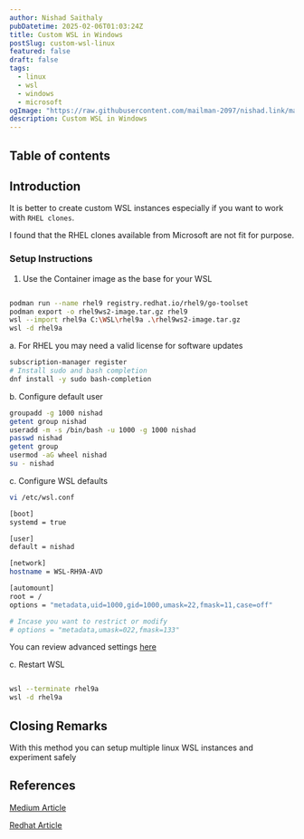 ```yaml
---
author: Nishad Saithaly
pubDatetime: 2025-02-06T01:03:24Z
title: Custom WSL in Windows
postSlug: custom-wsl-linux
featured: false
draft: false
tags:
  - linux
  - wsl
  - windows
  - microsoft
ogImage: "https://raw.githubusercontent.com/mailman-2097/nishad.link/master/public/assets/blog3.svg"
description: Custom WSL in Windows
---
```


## Table of contents

## Introduction

It is better to create custom WSL instances especially if you want to work with `RHEL clones`.

I found that the RHEL clones available from Microsoft are not fit for purpose.

### Setup Instructions

1. Use the Container image as the base for your WSL

```bash

podman run --name rhel9 registry.redhat.io/rhel9/go-toolset
podman export -o rhel9ws2-image.tar.gz rhel9
wsl --import rhel9a C:\WSL\rhel9a .\rhel9ws2-image.tar.gz
wsl -d rhel9a
```

a. For RHEL you may need a valid license for software updates

```bash
subscription-manager register
# Install sudo and bash completion
dnf install -y sudo bash-completion
```

b. Configure default user

```bash
groupadd -g 1000 nishad
getent group nishad
useradd -m -s /bin/bash -u 1000 -g 1000 nishad
passwd nishad
getent group
usermod -aG wheel nishad
su - nishad
```

c. Configure WSL defaults

```bash
vi /etc/wsl.conf

[boot]
systemd = true

[user]
default = nishad

[network]
hostname = WSL-RH9A-AVD

[automount]
root = /
options = "metadata,uid=1000,gid=1000,umask=22,fmask=11,case=off"

# Incase you want to restrict or modify
# options = "metadata,umask=022,fmask=133"

```

You can review advanced settings [here](https://learn.microsoft.com/en-us/windows/wsl/wsl-config)

c. Restart WSL

```bash

wsl --terminate rhel9a
wsl -d rhel9a

```

## Closing Remarks

With this method you can setup multiple linux WSL instances and experiment safely

## References

[Medium Article](https://medium.com/@AnupamMajhi/windows-red-hat-rhel9-with-wsl2-bafa45be0131)

[Redhat Article](https://developers.redhat.com/articles/2023/11/15/create-customized-rhel-images-wsl-environment#workflow)